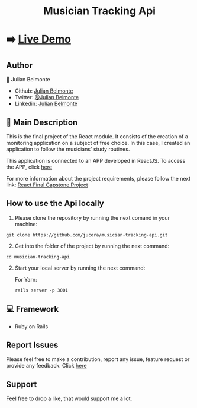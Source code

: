 <h1 align="center">Musician Tracking Api</h1>

# :arrow_right: [Live Demo](https://musician-tracking-app.web.app/)

## Author

:man: Julian Belmonte

- Github: [Julian Belmonte](https://github.com/jucora)
- Twitter: [@Julian Belmonte](https://www.twitter.com/JulianBelmonte)
- Linkedin: [Julian Belmonte](https://www.linkedin.com/in/julianbel)

## :pencil: Main Description

This is the final project of the React module. It consists of the creation of a monitoring application on a subject of free choice. In this case, I created an application to follow the musicians' study routines.

This application is connected to an APP developed in ReactJS. To access the APP, click [here](https://github.com/jucora/musician-tracking-app/tree/version1)

For more information about the project requirements, please follow the next link: [React Final Capstone Project](https://www.notion.so/Final-Capstone-Project-Tracking-App-22e454da738c46efaf17721826841772)

## How to use the Api locally

1. Please clone the repository by running the next comand in your machine:

<pre><code>git clone https://github.com/jucora/musician-tracking-api.git</code></pre>

2. Get into the folder of the project by running the next command:

<pre><code>cd musician-tracking-api</code></pre>

2. Start your local server by running the next command:

   For Yarn: <pre><code>rails server -p 3001</code></pre>

## :computer: Framework

- Ruby on Rails

## Report Issues

Please feel free to make a contribution, report any issue, feature request or provide any feedback. Click [here](https://github.com/jucora/musician-tracking-api/issues)

## Support

Feel free to drop a like, that would support me a lot.
